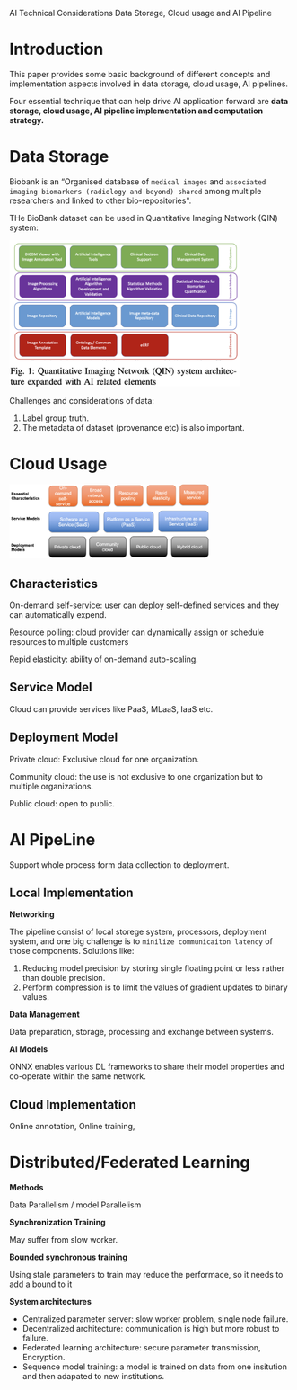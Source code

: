 AI Technical Considerations Data Storage, Cloud usage and AI Pipeline

# Introduction

This paper provides some basic background of different concepts and implementation aspects involved in data storage, cloud usage, AI pipelines. 

Four essential technique that can help drive AI application forward are **data storage, cloud usage, AI pipeline implementation and computation strategy.**

# Data Storage

Biobank is an “Organised database of `medical images` and `associated imaging biomarkers (radiology and beyond) shared` among multiple researchers and linked to other bio-repositories".

THe BioBank dataset can be used in Quantitative Imaging Network (QIN) system:

<img src="imgs/image-20220126204752234.png" alt="image-20220126204752234" style="zoom:40%;" />



Challenges and considerations of data:

1. Label group truth.
2. The metadata of dataset (provenance etc) is also important.



# Cloud Usage

<img src="imgs/image-20220126205842221.png" alt="image-20220126205842221" style="zoom:35%;" />

## Characteristics

On-demand self-service: user can deploy self-defined services and they can automatically expend.

Resource polling: cloud provider can dynamically assign or schedule resources to multiple customers

Repid elasticity: ability of on-demand auto-scaling.

## Service Model

Cloud can provide services like PaaS, MLaaS, IaaS etc. 

## Deployment Model

Private cloud: Exclusive cloud for one organization.

Community cloud: the use is not exclusive to one organization but to multiple organizations.

Public cloud: open to public.



# AI PipeLine

Support whole process form data collection to deployment.

## Local Implementation

**Networking**

The pipeline consist of local storege system, processors, deployment system, and one big challenge is to `minilize communicaiton latency` of those components. Solutions like:

1. Reducing model precision by storing single floating point or less rather than double precision.
2. Perform compression is to limit the values of gradient updates to binary values.

**Data Management**

Data preparation, storage, processing and exchange between systems.

**AI Models**

ONNX enables various DL frameworks to share their model properties and co-operate within the same network.

## Cloud Implementation

Online annotation, Online training, 

# Distributed/Federated Learning

**Methods** 

Data Parallelism / model Parallelism

**Synchronization Training**

May suffer from slow worker. 

**Bounded synchronous training**

Using stale parameters to train may reduce the performace, so it needs to add a bound to it  

**System architectures**

- Centralized parameter server: slow worker problem, single node failure.
- Decentralized architecture: communication is high but more robust to failure.
- Federated learning architecture: secure parameter transmission, Encryption.
- Sequence model training: a model is trained on data from one insitution and then adapated to new institutions.